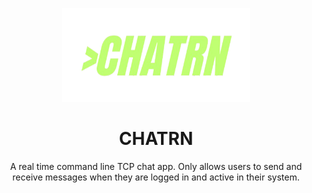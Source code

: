 <p align="center">
  <img src="logo.png" alt="ChatRN Logo" height="150"/>
</p>

<h1 align="center">CHATRN</h1>

<p align="center">
  A real time command line TCP chat app. Only allows users to send and receive messages when they are logged in and active in their system.
</p>